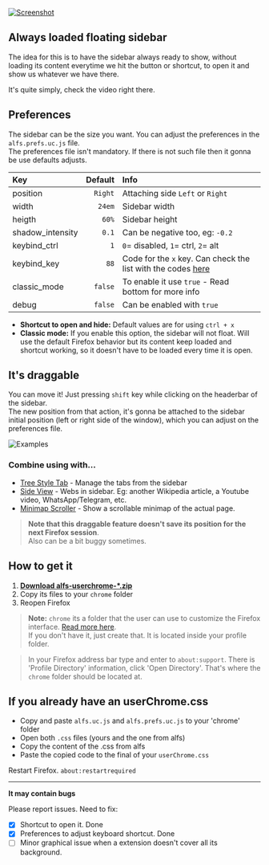[![Screenshot](https://i.imgur.com/3yoxdiF.png)](https://i.imgur.com/ZduZ3Ot.gifv)

## Always loaded floating sidebar  
The idea for this is to have the sidebar always ready to show, without loading its content everytime we hit the button or shortcut, to open it and show us whatever we have there.


It's quite simply, check the video right there.

## Preferences
The sidebar can be the size you want. You can adjust the preferences in the `alfs.prefs.uc.js` file.  
The preferences file isn't mandatory. If there is not such file then it gonna be use defaults adjusts.

| Key              | Default | Info                                                                                                                    |  
| :---             | ---:    | :---                                                                                                                    |  
| position         | `Right` | Attaching side `Left` or `Right`                                                                                        |  
| width            | `24em`  | Sidebar width                                                                                                           |  
| heigth           | `60%`   | Sidebar height                                                                                                          |  
| shadow_intensity | `0.1`   | Can be negative too, eg: `-0.2`                                                                                         |  
| keybind_ctrl     | `1`     | `0`= disabled, `1`= ctrl, `2`= alt                                                                                      |  
| keybind_key      | `88`    | Code for the `x` key. Can check the list with the codes [here](https://www.cambiaresearch.com/articles/15/javascript-char-codes-key-codes) |
| classic_mode | `false` | To enable it use `true` - Read bottom for more info
| debug            | `false` | Can be enabled with `true`                                                                                              |  


 * **Shortcut to open and hide:**  Default values are for using `ctrl + x`  
 * **Classic mode:** If you enable this option, the sidebar will not float. Will use the default Firefox behavior but its content keep loaded and shortcut working, so it doesn't have to be loaded every time it is open.


## It's draggable  
You can move it! Just pressing `shift` key while clicking on the headerbar of the sidebar.  
The new position from that action, it's gonna be attached to the sidebar initial position (left or right side of the window), which you can adjust on the preferences file.

![Examples](https://i.imgur.com/2N9lWm1.png)

### Combine using with...
 * [Tree Style Tab](https://addons.mozilla.org/es/firefox/addon/tree-style-tab/) - Manage the tabs from the sidebar
 * [Side View](https://addons.mozilla.org/es/firefox/addon/side-view/) - Webs in sidebar. Eg: another Wikipedia article, a Youtube video, WhatsApp/Telegram, etc.
 * [Minimap Scroller](https://addons.mozilla.org/es/firefox/addon/minimap-scroller-sidebar/) - Show a scrollable minimap of the actual page.

> **Note that this draggable feature doesn't save its position for the next Firefox session**.  
Also can be a bit buggy sometimes.

## How to get it
1. [**Download alfs-userchrome-\*.zip**](https://github.com/thepante/alfs-firefox/releases/latest)
2. Copy its files to your `chrome` folder
3. Reopen Firefox

> **Note:** `chrome` its a folder that the user can use to customize the Firefox interface. [Read more here](http://kb.mozillazine.org/index.php?title=UserChrome.css).  
If you don't have it, just create that. It is located inside your profile folder.

> In your Firefox address bar type and enter to `about:support`. There is 'Profile Directory' information, click 'Open Directory'. That's where the `chrome` folder should be located at.

## If you already have an userChrome.css

- Copy and paste `alfs.uc.js` and `alfs.prefs.uc.js` to your 'chrome' folder
- Open both `.css` files (yours and the one from alfs)
- Copy the content of the .css from alfs
- Paste the copied code to the final of your `userChrome.css`

Restart Firefox. `about:restartrequired`

----

**It may contain bugs**

Please report issues. Need to fix:
- [X] Shortcut to open it. Done
- [X] Preferences to adjust keyboard shortcut. Done
- [ ] Minor graphical issue when a extension doesn't cover all its background.
